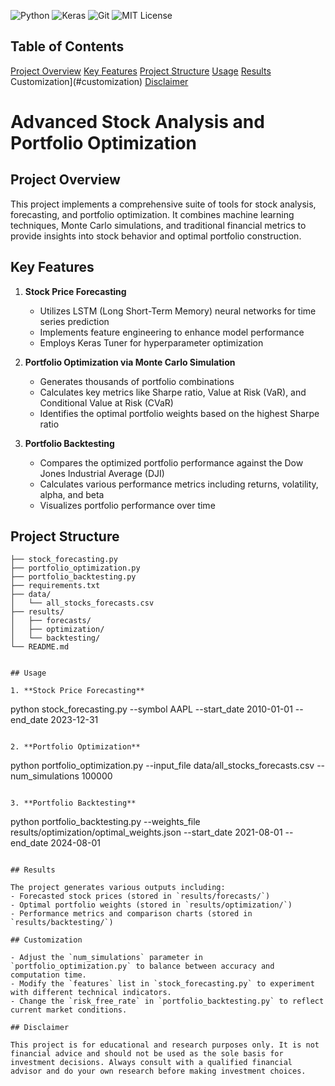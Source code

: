 ![Python](https://img.shields.io/badge/Python-3.8%2B-blue)
![Keras](https://img.shields.io/badge/Keras-Deep%20Learning-red)
![Git](https://img.shields.io/badge/Git-Version%20Control-orange)
![MIT License](https://img.shields.io/badge/License-MIT-green)

## Table of Contents
[Project Overview](#project-overview)
[Key Features](#key-features)
[Project Structure](#project-structure)
[Usage](#usage)
[Results](#results)
Customization](#customization)
[Disclaimer](#disclaimer)



# Advanced Stock Analysis and Portfolio Optimization

## Project Overview

This project implements a comprehensive suite of tools for stock analysis, forecasting, and portfolio optimization. It combines machine learning techniques, Monte Carlo simulations, and traditional financial metrics to provide insights into stock behavior and optimal portfolio construction.

## Key Features

1. **Stock Price Forecasting**
   - Utilizes LSTM (Long Short-Term Memory) neural networks for time series prediction
   - Implements feature engineering to enhance model performance
   - Employs Keras Tuner for hyperparameter optimization

2. **Portfolio Optimization via Monte Carlo Simulation**
   - Generates thousands of portfolio combinations
   - Calculates key metrics like Sharpe ratio, Value at Risk (VaR), and Conditional Value at Risk (CVaR)
   - Identifies the optimal portfolio weights based on the highest Sharpe ratio

3. **Portfolio Backtesting**
   - Compares the optimized portfolio performance against the Dow Jones Industrial Average (DJI)
   - Calculates various performance metrics including returns, volatility, alpha, and beta
   - Visualizes portfolio performance over time

## Project Structure

```
├── stock_forecasting.py
├── portfolio_optimization.py
├── portfolio_backtesting.py
├── requirements.txt
├── data/
│   └── all_stocks_forecasts.csv
├── results/
│   ├── forecasts/
│   ├── optimization/
│   └── backtesting/
└── README.md
```

   ```

## Usage

1. **Stock Price Forecasting**
   ```
   python stock_forecasting.py --symbol AAPL --start_date 2010-01-01 --end_date 2023-12-31
   ```

2. **Portfolio Optimization**
   ```
   python portfolio_optimization.py --input_file data/all_stocks_forecasts.csv --num_simulations 100000
   ```

3. **Portfolio Backtesting**
   ```
   python portfolio_backtesting.py --weights_file results/optimization/optimal_weights.json --start_date 2021-08-01 --end_date 2024-08-01
   ```

## Results

The project generates various outputs including:
- Forecasted stock prices (stored in `results/forecasts/`)
- Optimal portfolio weights (stored in `results/optimization/`)
- Performance metrics and comparison charts (stored in `results/backtesting/`)

## Customization

- Adjust the `num_simulations` parameter in `portfolio_optimization.py` to balance between accuracy and computation time.
- Modify the `features` list in `stock_forecasting.py` to experiment with different technical indicators.
- Change the `risk_free_rate` in `portfolio_backtesting.py` to reflect current market conditions.

## Disclaimer

This project is for educational and research purposes only. It is not financial advice and should not be used as the sole basis for investment decisions. Always consult with a qualified financial advisor and do your own research before making investment choices.
